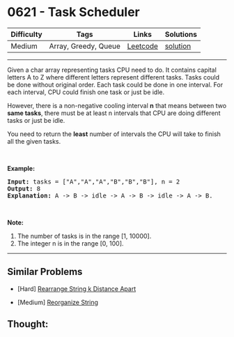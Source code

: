 # 0621 - Task Scheduler

Difficulty  | Tags | Links | Solutions
----------- | ---- | ----- | -----
Medium | Array, Greedy, Queue | [Leetcode](https://leetcode.com/problems/task-scheduler) | [solution](https://leetcode.com/problems/task-scheduler/solution/)


-----------

<p>Given a char array representing tasks CPU need to do. It contains capital letters A to Z where different letters represent different tasks. Tasks could be done without original order. Each task could be done in one interval. For each interval, CPU could finish one task or just be idle.</p>

<p>However, there is a non-negative cooling interval <b>n</b> that means between two <b>same tasks</b>, there must be at least n intervals that CPU are doing different tasks or just be idle.</p>

<p>You need to return the <b>least</b> number of intervals the CPU will take to finish all the given tasks.</p>

<p>&nbsp;</p>

<p><b>Example:</b></p>

<pre>
<b>Input:</b> tasks = [&quot;A&quot;,&quot;A&quot;,&quot;A&quot;,&quot;B&quot;,&quot;B&quot;,&quot;B&quot;], n = 2
<b>Output:</b> 8
<b>Explanation:</b> A -&gt; B -&gt; idle -&gt; A -&gt; B -&gt; idle -&gt; A -&gt; B.
</pre>

<p>&nbsp;</p>

<p><b>Note:</b></p>

<ol>
	<li>The number of tasks is in the range [1, 10000].</li>
	<li>The integer n is in the range [0, 100].</li>
</ol>


-----------


## Similar Problems

- [Hard] [Rearrange String k Distance Apart](rearrange-string-k-distance-apart)

- [Medium] [Reorganize String](reorganize-string)




## Thought:
